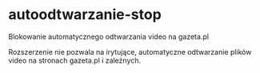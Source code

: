 # autoodtwarzanie-stop
Blokowanie automatycznego odtwarzania video na gazeta.pl

Rozszerzenie nie pozwala na irytujące, automatyczne odtwarzanie plików video na stronach gazeta.pl i zależnych.
